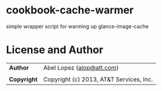 cookbook-cache-warmer
=====================

simple wrapper script for warming up glance-image-cache

License and Author
==================

|                      |                                                    |
|:---------------------|:---------------------------------------------------|
| **Author**           |  Abel Lopez (<alop@att.com>)                      |
|                      |                                                    |
| **Copyright**        |  Copyright (c) 2013, AT&T Services, Inc.           |

